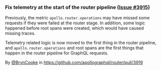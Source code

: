 ### Fix telemetry at the start of the router pipeline ([Issue #3915](https://github.com/apollographql/router/issues/3915))

Previously, the metric `apollo.router.operations` may have missed some requests if they were failed at the router stage. In addition, some logic happened before root spans were created, which would have caused missing traces.

Telemetry related logic is now moved to the first thing in the router pipeline, and `apollo.router.operations` and root spans are the first things that happen in the router pipeline for GraphQL requests.

By [@BrynCooke](https://github.com/BrynCooke) in https://github.com/apollographql/router/pull/3919
